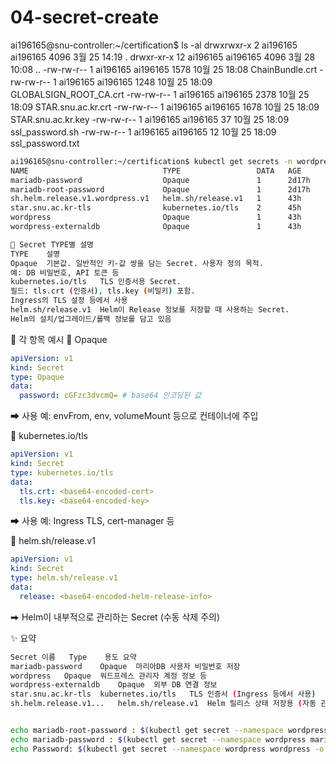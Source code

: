 # 04-secret-create

ai196165@snu-controller:~/certification$ ls -al
drwxrwxr-x 2 ai196165 ai196165 4096 3월 25 14:19 .
drwxr-xr-x 12 ai196165 ai196165 4096 3월 28 10:08 ..
-rw-rw-r-- 1 ai196165 ai196165 1578 10월 25 18:08 ChainBundle.crt
-rw-rw-r-- 1 ai196165 ai196165 1248 10월 25 18:09 GLOBALSIGN_ROOT_CA.crt
-rw-rw-r-- 1 ai196165 ai196165 2378 10월 25 18:09 STAR.snu.ac.kr.crt
-rw-rw-r-- 1 ai196165 ai196165 1678 10월 25 18:09 STAR.snu.ac.kr.key
-rw-rw-r-- 1 ai196165 ai196165 37 10월 25 18:09 ssl_password.sh
-rw-rw-r-- 1 ai196165 ai196165 12 10월 25 18:09 ssl_password.txt

```bash
ai196165@snu-controller:~/certification$ kubectl get secrets -n wordpress
NAME                              TYPE                 DATA   AGE
mariadb-password                  Opaque               1      2d17h
mariadb-root-password             Opaque               1      2d17h
sh.helm.release.v1.wordpress.v1   helm.sh/release.v1   1      43h
star.snu.ac.kr-tls                kubernetes.io/tls    2      45h
wordpress                         Opaque               1      43h
wordpress-externaldb              Opaque               1      43h
```

```bash
🔐 Secret TYPE별 설명
TYPE	설명
Opaque	기본값. 일반적인 키-값 쌍을 담는 Secret. 사용자 정의 목적.
예: DB 비밀번호, API 토큰 등
kubernetes.io/tls	TLS 인증서용 Secret.
필드: tls.crt (인증서), tls.key (비밀키) 포함.
Ingress의 TLS 설정 등에서 사용
helm.sh/release.v1	Helm이 Release 정보를 저장할 때 사용하는 Secret.
Helm의 설치/업그레이드/롤백 정보를 담고 있음
```

📘 각 항목 예시
🔹 Opaque

```yaml
apiVersion: v1
kind: Secret
type: Opaque
data:
  password: cGFzc3dvcmQ= # base64 인코딩된 값
```

⮕ 사용 예: envFrom, env, volumeMount 등으로 컨테이너에 주입

🔹 kubernetes.io/tls

```yaml
apiVersion: v1
kind: Secret
type: kubernetes.io/tls
data:
  tls.crt: <base64-encoded-cert>
  tls.key: <base64-encoded-key>
```

⮕ 사용 예: Ingress TLS, cert-manager 등

🔹 helm.sh/release.v1

```yaml
apiVersion: v1
kind: Secret
type: helm.sh/release.v1
data:
  release: <base64-encoded-helm-release-info>
```

⮕ Helm이 내부적으로 관리하는 Secret (수동 삭제 주의)

✨ 요약

```bash
Secret 이름	Type	용도 요약
mariadb-password	Opaque	마리아DB 사용자 비밀번호 저장
wordpress	Opaque	워드프레스 관리자 계정 정보 등
wordpress-externaldb	Opaque	외부 DB 연결 정보
star.snu.ac.kr-tls	kubernetes.io/tls	TLS 인증서 (Ingress 등에서 사용)
sh.helm.release.v1...	helm.sh/release.v1	Helm 릴리스 상태 저장용 (자동 관리됨)


echo mariadb-root-password : $(kubectl get secret --namespace wordpress mariadb-root-password -o jsonpath="{.data.password}" | base64 -d)
echo mariadb-password : $(kubectl get secret --namespace wordpress mariadb-password -o jsonpath="{.data.password}" | base64 -d)
echo Password: $(kubectl get secret --namespace wordpress wordpress -o jsonpath="{.data.wordpress-password}" | base64 -d)
```
